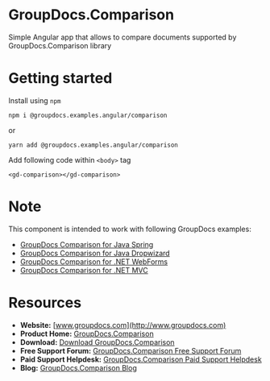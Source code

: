# GroupDocs.Comparison

Simple Angular app that allows to compare documents supported by GroupDocs.Comparison library

# Getting started

Install using `npm`

`npm i @groupdocs.examples.angular/comparison`

or 

`yarn add @groupdocs.examples.angular/comparison`

Add following code within `<body>` tag

```JS
<gd-comparison></gd-comparison>
```

# Note
This component is intended to work with following GroupDocs examples:

- [GroupDocs Comparison for Java Spring](https://github.com/groupdocs-comparison/GroupDocs.Comparison-for-Java-Spring)
- [GroupDocs Comparison for Java Dropwizard](https://github.com/groupdocs-comparison/GroupDocs.Comparison-for-Java-Dropwizard)
- [GroupDocs Comparison for .NET WebForms](https://github.com/groupdocs-comparison/GroupDocs.Comparison-for-.NET-WebForms)
- [GroupDocs Comparison for .NET MVC](https://github.com/groupdocs-comparison/GroupDocs.Comparison-for-.NET-MVC)

# Resources

- **Website:** [www.groupdocs.com](http://www.groupdocs.com)
- **Product Home:** [GroupDocs.Comparison](https://products.groupdocs.com/comparison)
- **Download:** [Download GroupDocs.Comparison](http://downloads.groupdocs.com/comparison)
- **Free Support Forum:** [GroupDocs.Comparison Free Support Forum](https://forum.groupdocs.com/c/comparison)
- **Paid Support Helpdesk:** [GroupDocs.Comparison Paid Support Helpdesk](https://helpdesk.groupdocs.com)
- **Blog:** [GroupDocs.Comparison Blog](https://blog.groupdocs.com/category/groupdocs-comparison-product-family/)
